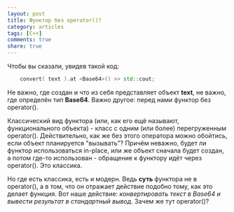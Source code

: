 ```yaml
---
layout: post
title: Функтор без operator()?
category: articles
tags: [C++]
comments: true
share: true
---
```


Чтобы вы сказали, увидев такой код:

```cpp
    convert( text ).at <Base64>() >> std::cout;
```

Не важно, где создан и что из себя представляет объект **text**, не важно, где определён тип **Base64**. Важно другое: перед нами функтор без operator().

Классический вид функтора (или, как его ещё называют, функционального объекта) - класс с одним (или более) перегруженным operator(). Действительно, как же без этого оператора можно обойтись, если объект планируется "вызывать"? Причём неважно, будет ли функтор использоваться in-place, или же объект сначала будет создан, а потом где-то использован - обращение к функтору идёт через operator(). Это классика.

Но где есть классика, есть и модерн. Ведь **суть** функтора не в operator(), а в том, что он отражает действие подобно тому, как это делает функция. Вот наше действие: *конвертировать текст в Base64 и вывести результат в стандартный вывод*. Зачем же тут operator()?
